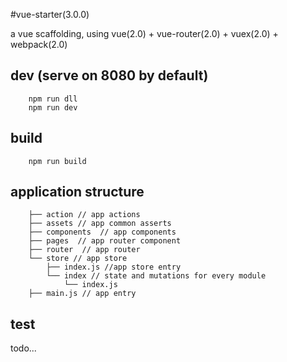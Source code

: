 #vue-starter(3.0.0)

a vue scaffolding, using vue(2.0) + vue-router(2.0) + vuex(2.0) + webpack(2.0)

## dev (serve on 8080 by default)

        npm run dll
        npm run dev

## build 

        npm run build

## application structure

        ├── action // app actions
        ├── assets // app common asserts
        ├── components  // app components
        ├── pages  // app router component
        ├── router  // app router
        └── store // app store
            ├── index.js //app store entry
            └── index // state and mutations for every module 
                └── index.js
        ├── main.js // app entry

## test 

todo...